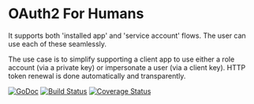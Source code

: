 OAuth2 For Humans
=================

It supports both 'installed app' and 'service account' flows. The user can use
each of these seamlessly.

The use case is to simplify supporting a client app to use either a role account
(via a private key) or impersonate a user (via a client key). HTTP token renewal
is done automatically and transparently.

[![GoDoc](https://godoc.org/github.com/maruel/ofh?status.svg)](https://godoc.org/github.com/maruel/ofh)
[![Build Status](https://travis-ci.org/maruel/ofh.svg?branch=master)](https://travis-ci.org/maruel/ofh)
[![Coverage Status](https://img.shields.io/coveralls/maruel/ofh.svg)](https://coveralls.io/r/maruel/ofh?branch=master)
